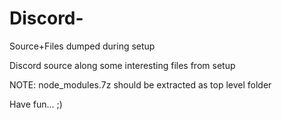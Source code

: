 # Discord-
Source+Files dumped during setup

Discord source along some interesting files from setup

NOTE: node_modules.7z should be extracted as top level folder

Have fun... ;)
